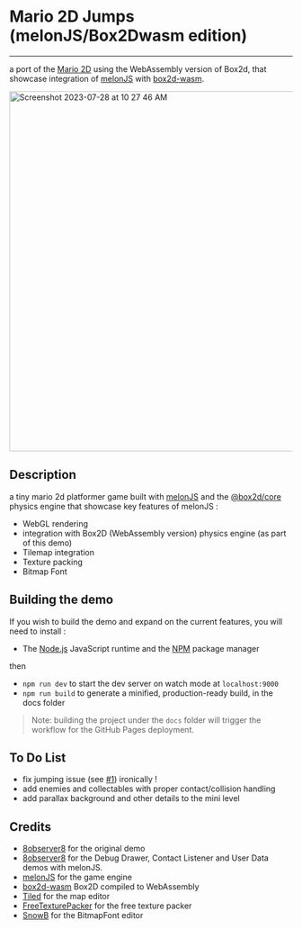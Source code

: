 # Mario 2D Jumps (melonJS/Box2Dwasm edition)
--------------------------------------
a port of the [Mario 2D](https://github.com/obiot/mario-2d-jumps-box2dcore-melonjs) using the WebAssembly version of Box2d, that showcase integration of [melonJS](http://melonjs.org) with [box2d-wasm](https://github.com/Birch-san/box2d-wasm).

<img width="640" alt="Screenshot 2023-07-28 at 10 27 46 AM" src="https://github.com/obiot/mario-2d-jumps-box2dcore-melonjs/assets/4033090/231efde4-5906-403a-8392-ae48ff071df8">


Description
-------------------------------------------------------------------------------
a tiny mario 2d platformer game built with [melonJS](http://melonjs.org) and the [@box2d/core](https://lusito.github.io/box2d.ts/) physics engine that showcase key features of melonJS :
* WebGL rendering
* integration with Box2D (WebAssembly version) physics engine (as part of this demo)
* Tilemap integration
* Texture packing
* Bitmap Font

Building the demo
-------------------------------------------------------------------------------

If you wish to build the demo and expand on the current features, you will need to install :

- The [Node.js](http://nodejs.org/) JavaScript runtime and the [NPM](https://npmjs.org/) package manager

then 
- `npm run dev` to start the dev server on watch mode at `localhost:9000`
- `npm run build` to generate a minified, production-ready build, in the docs folder

> Note: building the project under the `docs` folder will trigger the workflow for the GitHub Pages deployment.

To Do List
-------------------------------------------------------------------------------
- fix jumping issue (see [#1](https://github.com/obiot/mario-2d-jumps-box2dcore-melonjs/issues/1)) ironically !
- add enemies and collectables with proper contact/collision handling
- add parallax background and other details to the mini level

Credits
-------------------------------------------------------------------------------
- [8observer8](https://8observer8.github.io) for the original demo
- [8observer8](https://github.com/8Observer8/falling-box-contact-listener-user-data-box2dwasm-melonjs-js) for the Debug Drawer, Contact Listener and User Data demos with melonJS.
- [melonJS](http://melonjs.org) for the game engine
- [box2d-wasm](https://www.npmjs.com/package/box2d-wasm) Box2D compiled to WebAssembly
- [Tiled](https://www.mapeditor.org/) for the map editor
- [FreeTexturePacker](http://free-tex-packer.com) for the free texture packer
- [SnowB](https://snowb.org) for the BitmapFont editor
